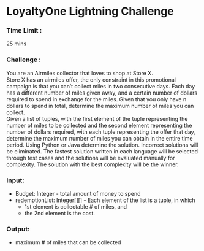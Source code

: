 # LoyaltyOne Lightning Challenge

### Time Limit : 
25 mins

### Challenge :
You are an Airmiles collector that loves to shop at Store X.  
Store X has an airmiles offer, the only constraint in this promotional campaign is that you can’t collect miles in two consecutive days.  Each day has a different number of miles given away, and a certain number of dollars required to spend in exchange for the miles. Given that you only have n dollars to spend in total, determine the maximum number of miles you can collect.  
Given a list of tuples, with the first element of the tuple representing the number of miles to be collected and the second element representing the number of dollars required, with each tuple representing the offer that day, determine the maximum number of miles you can obtain in the entire time period. 
Using Python or Java determine the solution. Incorrect solutions will be eliminated. The fastest solution written in each language will be selected through test cases and the solutions will be evaluated manually for complexity. The solution with the best complexity will be the winner.


### Input: 
- Budget: Integer - total amount of money to spend
- redemptionList: Integer[][]  - Each element of the list is a tuple, in which
    -   1st element is collectable # of miles, and
    -   the 2nd element is the cost.

### Output:
- maximum # of miles that can be collected
